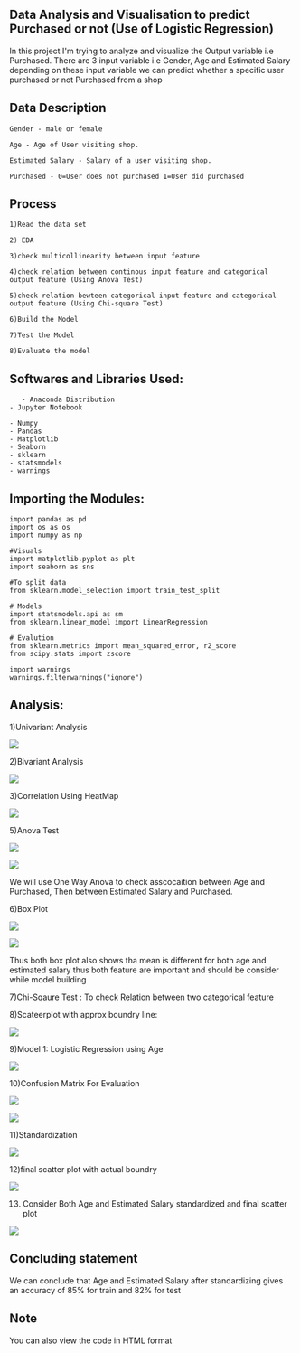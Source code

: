 
## Data Analysis and Visualisation to predict Purchased or not (Use of Logistic Regression)

In this project I'm trying to analyze and visualize the Output variable i.e Purchased. There are 3 input variable i.e Gender, Age and Estimated Salary depending on these input variable we can predict whether a specific user purchased or not Purchased from a shop 

## Data Description

    Gender - male or female
    
    Age - Age of User visiting shop.
    
    Estimated Salary - Salary of a user visiting shop.
    
    Purchased - 0=User does not purchased 1=User did purchased
    
## Process

    1)Read the data set
    
    2) EDA
    
    3)check multicollinearity between input feature
    
    4)check relation between continous input feature and categorical output feature (Using Anova Test)
    
    5)check relation bewteen categorical input feature and categorical output feature (Using Chi-square Test)
    
    6)Build the Model
    
    7)Test the Model
    
    8)Evaluate the model
    
## Softwares and Libraries Used:

       - Anaconda Distribution
	- Jupyter Notebook
	
	- Numpy
	- Pandas
	- Matplotlib
	- Seaborn
    - sklearn 
    - statsmodels
    - warnings

## Importing the Modules:

    import pandas as pd
    import os as os
    import numpy as np

    #Visuals
    import matplotlib.pyplot as plt
    import seaborn as sns

    #To split data
    from sklearn.model_selection import train_test_split

    # Models
    import statsmodels.api as sm
    from sklearn.linear_model import LinearRegression
    
    # Evalution 
    from sklearn.metrics import mean_squared_error, r2_score
    from scipy.stats import zscore
    
    import warnings
    warnings.filterwarnings("ignore")
    
## Analysis:

1)Univariant Analysis

![](Figures/histbox.png)

2)Bivariant Analysis

![](Figures/scatter.png)

3)Correlation Using HeatMap

![](Figures/heatmap.png)

5)Anova Test

![](Figures/anova_2.png)

![](Figures/anova_1.png)

  We will use One Way Anova to check asscocaition between Age and Purchased, Then between Estimated Salary and Purchased.

6)Box Plot

![](Figures/boxplot.png)

![](Figures/boxplot_1.png)

  Thus both box plot also shows tha mean is different for both age and estimated salary thus both feature are important and should be consider while model building
  
7)Chi-Sqaure Test : 
  To check Relation between two categorical feature
  
8)Scateerplot with approx boundry line:  

![](Figures/scatterwithboundary_1.png)

9)Model 1: Logistic Regression using Age

![](Figures/agescatteroutput.png)

10)Confusion Matrix For Evaluation

![](Figures/confusion.png)

![](Figures/confusiondata.png)

11)Standardization

![](Figures/standarddization.png)

12)final scatter plot with actual boundry

![](Figures/finalboun.png)

13) Consider Both Age and Estimated Salary standardized and final scatter plot

![](Figures/final.png)

## Concluding statement 
    
   We can conclude that Age and Estimated Salary after standardizing gives an accuracy of 85% for train and 82% for test

## Note

  You can also view the code in HTML format

